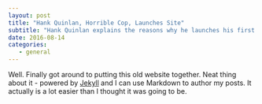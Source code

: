 ```yaml
---
layout: post
title: "Hank Quinlan, Horrible Cop, Launches Site"
subtitle: "Hank Quinlan explains the reasons why he launches his first site."
date: 2016-08-14
categories: 
   - general
---
```


Well. Finally got around to putting this old website together. Neat thing 
about it - powered by [Jekyll](http://jekyllrb.com) and I can use Markdown
to author my posts. It actually is a lot easier than I thought it was going
to be.
